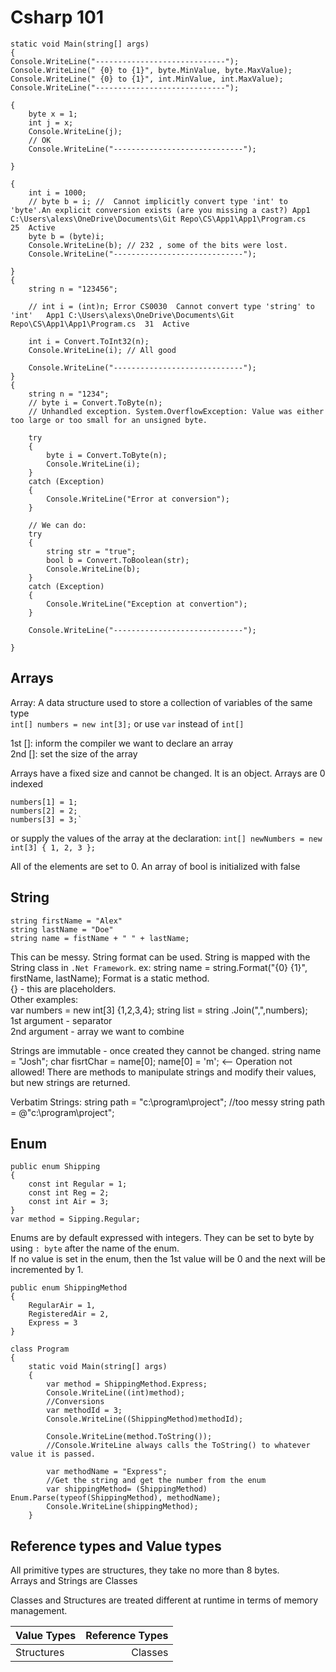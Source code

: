# Csharp 101 
  
    static void Main(string[] args)
    {
    Console.WriteLine("-----------------------------");
    Console.WriteLine(" {0} to {1}", byte.MinValue, byte.MaxValue);
    Console.WriteLine(" {0} to {1}", int.MinValue, int.MaxValue);
    Console.WriteLine("-----------------------------");

    {
        byte x = 1;
        int j = x;
        Console.WriteLine(j);
        // OK
        Console.WriteLine("-----------------------------");

    }

    {
        int i = 1000;
        // byte b = i; //  Cannot implicitly convert type 'int' to 'byte'.An explicit conversion exists (are you missing a cast?) App1 C:\Users\alexs\OneDrive\Documents\Git Repo\CS\App1\App1\Program.cs	25	Active
        byte b = (byte)i;
        Console.WriteLine(b); // 232 , some of the bits were lost.
        Console.WriteLine("-----------------------------");

    }
    {
        string n = "123456";

        // int i = (int)n; Error CS0030  Cannot convert type 'string' to 'int'   App1 C:\Users\alexs\OneDrive\Documents\Git Repo\CS\App1\App1\Program.cs  31  Active

        int i = Convert.ToInt32(n);
        Console.WriteLine(i); // All good

        Console.WriteLine("-----------------------------");
    }
    {
        string n = "1234";
        // byte i = Convert.ToByte(n);
        // Unhandled exception. System.OverflowException: Value was either too large or too small for an unsigned byte.

        try
        {
            byte i = Convert.ToByte(n);
            Console.WriteLine(i);
        }
        catch (Exception)
        {
            Console.WriteLine("Error at conversion");
        }

        // We can do:
        try
        {
            string str = "true";
            bool b = Convert.ToBoolean(str);
            Console.WriteLine(b);
        }
        catch (Exception)
        {
            Console.WriteLine("Exception at convertion");
        }
        
        Console.WriteLine("-----------------------------");

    }

## Arrays

Array: A data structure used to store a collection of variables of the same type  
`int[] numbers = new int[3];`
or use `var` instead of `int[]`

1st []: inform the compiler we want to declare an array  
2nd []: set the size of the array

Arrays have a fixed size and cannot be changed. It is an object.
Arrays are 0 indexed

    numbers[1] = 1;
    numbers[2] = 2;
    numbers[3] = 3;`

or supply the values of the array at the declaration: `int[] newNumbers = new int[3] { 1, 2, 3 };`

All of the elements are set to 0.
An array of bool is initialized with false

## String  
    string firstName = "Alex"
    string lastName = "Doe"
    string name = fistName + " " + lastName;
 This can be messy. String format can be used. String is mapped with the String class in `.Net Framework`.
ex:
    string name = string.Format("{0} {1}", firstName, lastName);
Format is a static method.  
{} - this are placeholders.  
Other examples:  
    var numbers = new int[3] {1,2,3,4};
    string list = string .Join(",",numbers);  
1st argument - separator  
2nd argument - array we want to combine  
  
Strings are immutable - once created they cannot be changed.
    string name = "Josh";
    char fisrtChar = name[0];
    name[0] = 'm'; <-- Operation not allowed!
There are methods to manipulate strings and modify their values, but new strings are returned.
  
Verbatim Strings:
    string path = "c:\\program\\project"; 
    //too messy
    string path = @"c:\program\project";
  
## Enum  
  
    public enum Shipping
    {
        const int Regular = 1;
        const int Reg = 2;
        const int Air = 3;
    }
    var method = Sipping.Regular;

Enums are  by default expressed with integers. They can be set to byte by using `: byte` after the name of the enum.  
If no value is set in the enum, then the 1st value will be 0 and the next will be incremented by 1.  

    public enum ShippingMethod
    {
        RegularAir = 1,
        RegisteredAir = 2,
        Express = 3 
    }

    class Program
    {
        static void Main(string[] args)
        {
            var method = ShippingMethod.Express;
            Console.WriteLine((int)method);
            //Conversions
            var methodId = 3;
            Console.WriteLine((ShippingMethod)methodId);

            Console.WriteLine(method.ToString());
            //Console.WriteLine always calls the ToString() to whatever value it is passed.

            var methodName = "Express";
            //Get the string and get the number from the enum
            var shippingMethod= (ShippingMethod) Enum.Parse(typeof(ShippingMethod), methodName);
            Console.WriteLine(shippingMethod);
        }
## Reference types and Value types
  
All primitive types are structures, they take no more than 8 bytes.  
Arrays and Strings are Classes 
  
Classes and Structures are treated different at runtime in terms of memory management.  
  
Value Types | Reference Types |
--- | ---: |
Structures | Classes |